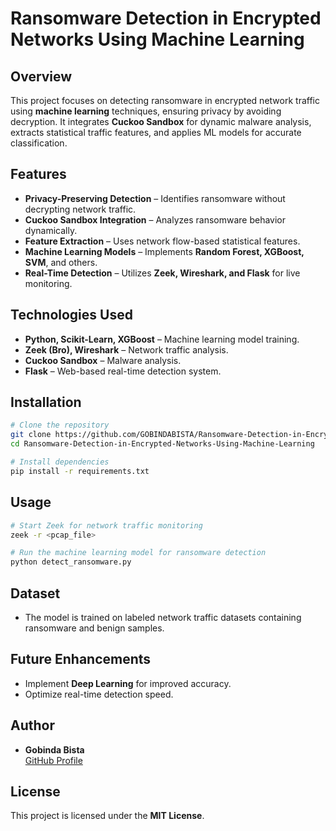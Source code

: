 # Ransomware Detection in Encrypted Networks Using Machine Learning

## Overview
This project focuses on detecting ransomware in encrypted network traffic using **machine learning** techniques, ensuring privacy by avoiding decryption. It integrates **Cuckoo Sandbox** for dynamic malware analysis, extracts statistical traffic features, and applies ML models for accurate classification.

## Features
- **Privacy-Preserving Detection** – Identifies ransomware without decrypting network traffic.
- **Cuckoo Sandbox Integration** – Analyzes ransomware behavior dynamically.
- **Feature Extraction** – Uses network flow-based statistical features.
- **Machine Learning Models** – Implements **Random Forest, XGBoost, SVM**, and others.
- **Real-Time Detection** – Utilizes **Zeek, Wireshark, and Flask** for live monitoring.

## Technologies Used
- **Python, Scikit-Learn, XGBoost** – Machine learning model training.
- **Zeek (Bro), Wireshark** – Network traffic analysis.
- **Cuckoo Sandbox** – Malware analysis.
- **Flask** – Web-based real-time detection system.

## Installation
```bash
# Clone the repository
git clone https://github.com/GOBINDABISTA/Ransomware-Detection-in-Encrypted-Networks-Using-Machine-Learning.git
cd Ransomware-Detection-in-Encrypted-Networks-Using-Machine-Learning

# Install dependencies
pip install -r requirements.txt
```

## Usage
```bash
# Start Zeek for network traffic monitoring
zeek -r <pcap_file>

# Run the machine learning model for ransomware detection
python detect_ransomware.py
```

## Dataset
- The model is trained on labeled network traffic datasets containing ransomware and benign samples.

## Future Enhancements
- Implement **Deep Learning** for improved accuracy.
- Optimize real-time detection speed.

## Author
- **Gobinda Bista**  
  [GitHub Profile](https://github.com/GOBINDABISTA)

## License
This project is licensed under the **MIT License**.
